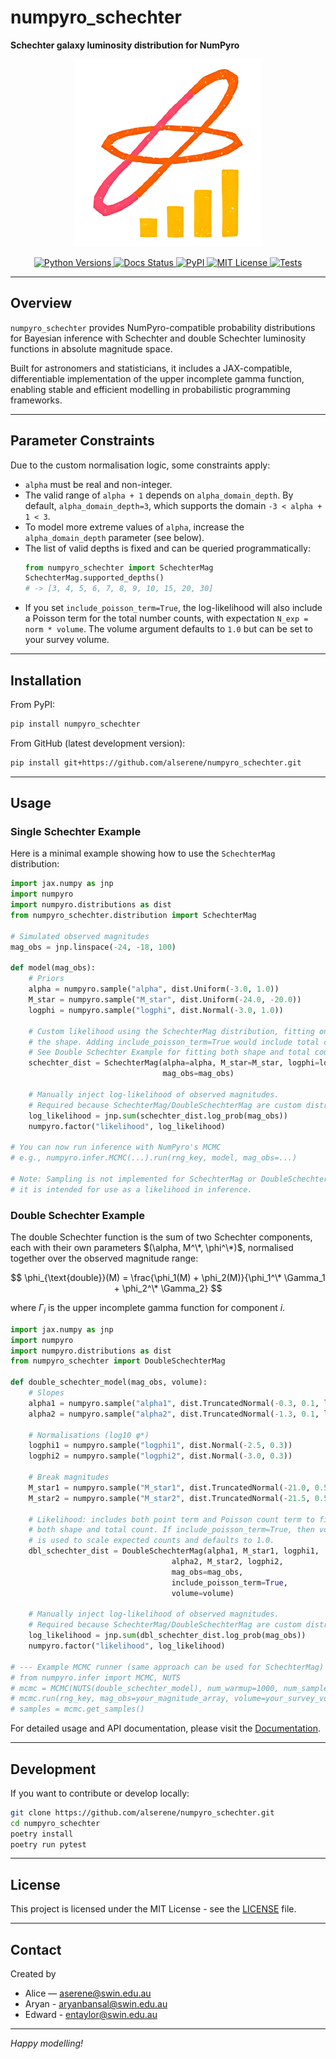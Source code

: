 # numpyro_schechter

**Schechter galaxy luminosity distribution for NumPyro**

<p align="center">
  <img src="https://raw.githubusercontent.com/alserene/numpyro_schechter/main/docs/assets/logo.png" alt="Schechter distribution logo for numpyro_schechter" width="300"/>
</p>

<p align="center">
  <a href="https://pypi.org/project/numpyro-schechter/">
    <img src="https://img.shields.io/pypi/pyversions/numpyro-schechter.svg" alt="Python Versions">
  </a>
  <a href="https://numpyro-schechter.readthedocs.io/en/latest/?badge=latest">
    <img src="https://readthedocs.org/projects/numpyro-schechter/badge/?version=latest" alt="Docs Status">
  </a>
  <a href="https://pypi.org/project/numpyro-schechter/">
    <img src="https://img.shields.io/pypi/v/numpyro-schechter.svg" alt="PyPI">
  </a>
  <a href="https://opensource.org/licenses/MIT">
    <img src="https://img.shields.io/badge/License-MIT-yellow.svg" alt="MIT License">
  </a>
  <a href="https://github.com/alserene/numpyro_schechter/actions/workflows/tests.yml">
    <img src="https://github.com/alserene/numpyro_schechter/actions/workflows/tests.yml/badge.svg" alt="Tests">
  </a>
</p>

---

## Overview

`numpyro_schechter` provides NumPyro-compatible probability distributions for Bayesian inference with Schechter and double Schechter luminosity functions in absolute magnitude space.

Built for astronomers and statisticians, it includes a JAX-compatible, differentiable implementation of the upper incomplete gamma function, enabling stable and efficient modelling in probabilistic programming frameworks.

---

## Parameter Constraints

Due to the custom normalisation logic, some constraints apply:

- `alpha` must be real and non-integer.
- The valid range of `alpha + 1` depends on `alpha_domain_depth`. By default, `alpha_domain_depth=3`, which supports the domain `-3 < alpha + 1 < 3`.
- To model more extreme values of `alpha`, increase the `alpha_domain_depth` parameter (see below).
- The list of valid depths is fixed and can be queried programmatically:
  ```python
  from numpyro_schechter import SchechterMag
  SchechterMag.supported_depths()
  # -> [3, 4, 5, 6, 7, 8, 9, 10, 15, 20, 30]
  ```
- If you set `include_poisson_term=True`, the log-likelihood will also include a Poisson term for the total number counts, with expectation `N_exp = norm * volume`. The volume argument defaults to `1.0` but can be set to your survey volume.

---

## Installation

From PyPI:

```bash
pip install numpyro_schechter
```

From GitHub (latest development version):

```bash
pip install git+https://github.com/alserene/numpyro_schechter.git
```

---

## Usage

### Single Schechter Example

Here is a minimal example showing how to use the `SchechterMag` distribution:

```python
import jax.numpy as jnp
import numpyro
import numpyro.distributions as dist
from numpyro_schechter.distribution import SchechterMag

# Simulated observed magnitudes
mag_obs = jnp.linspace(-24, -18, 100)

def model(mag_obs):
    # Priors
    alpha = numpyro.sample("alpha", dist.Uniform(-3.0, 1.0))
    M_star = numpyro.sample("M_star", dist.Uniform(-24.0, -20.0))
    logphi = numpyro.sample("logphi", dist.Normal(-3.0, 1.0))

    # Custom likelihood using the SchechterMag distribution, fitting only
    # the shape. Adding include_poisson_term=True would include total counts.
    # See Double Schechter Example for fitting both shape and total count.
    schechter_dist = SchechterMag(alpha=alpha, M_star=M_star, logphi=logphi,
                                  mag_obs=mag_obs)
    
    # Manually inject log-likelihood of observed magnitudes.
    # Required because SchechterMag/DoubleSchechterMag are custom distributions.
    log_likelihood = jnp.sum(schechter_dist.log_prob(mag_obs))
    numpyro.factor("likelihood", log_likelihood)

# You can now run inference with NumPyro's MCMC
# e.g., numpyro.infer.MCMC(...).run(rng_key, model, mag_obs=...)

# Note: Sampling is not implemented for SchechterMag or DoubleSchechterMag;
# it is intended for use as a likelihood in inference.
```

### Double Schechter Example

The double Schechter function is the sum of two Schechter components, each with their own parameters 
$(\alpha, M^\*, \phi^\*)$, normalised together over the observed magnitude range:

$$
\phi_{\text{double}}(M) = 
\frac{\phi_1(M) + \phi_2(M)}{\phi_1^\* \Gamma_1 + \phi_2^\* \Gamma_2}
$$

where $\Gamma_i$ is the upper incomplete gamma function for component $i$.

```python
import jax.numpy as jnp
import numpyro
import numpyro.distributions as dist
from numpyro_schechter import DoubleSchechterMag

def double_schechter_model(mag_obs, volume):
    # Slopes
    alpha1 = numpyro.sample("alpha1", dist.TruncatedNormal(-0.3, 0.1, low=-1.5, high=0.5))
    alpha2 = numpyro.sample("alpha2", dist.TruncatedNormal(-1.3, 0.1, low=-2.5, high=-0.5))

    # Normalisations (log10 φ*)
    logphi1 = numpyro.sample("logphi1", dist.Normal(-2.5, 0.3))
    logphi2 = numpyro.sample("logphi2", dist.Normal(-3.0, 0.3))

    # Break magnitudes
    M_star1 = numpyro.sample("M_star1", dist.TruncatedNormal(-21.0, 0.5, low=-23.0, high=-19.0))
    M_star2 = numpyro.sample("M_star2", dist.TruncatedNormal(-21.5, 0.5, low=-23.5, high=-19.5))

    # Likelihood: includes both point term and Poisson count term to fit
    # both shape and total count. If include_poisson_term=True, then volume
    # is used to scale expected counts and defaults to 1.0.
    dbl_schechter_dist = DoubleSchechterMag(alpha1, M_star1, logphi1,
                                    alpha2, M_star2, logphi2,
                                    mag_obs=mag_obs,
                                    include_poisson_term=True,
                                    volume=volume)

    # Manually inject log-likelihood of observed magnitudes.
    # Required because SchechterMag/DoubleSchechterMag are custom distributions.
    log_likelihood = jnp.sum(dbl_schechter_dist.log_prob(mag_obs))
    numpyro.factor("likelihood", log_likelihood)

# --- Example MCMC runner (same approach can be used for SchechterMag)
# from numpyro.infer import MCMC, NUTS
# mcmc = MCMC(NUTS(double_schechter_model), num_warmup=1000, num_samples=2000)
# mcmc.run(rng_key, mag_obs=your_magnitude_array, volume=your_survey_volume)
# samples = mcmc.get_samples()

```

For detailed usage and API documentation, please visit the [Documentation](https://numpyro-schechter.readthedocs.io/).

---

## Development

If you want to contribute or develop locally:

```bash
git clone https://github.com/alserene/numpyro_schechter.git
cd numpyro_schechter
poetry install
poetry run pytest
```

---

## License

This project is licensed under the MIT License - see the [LICENSE](LICENSE) file.

---

## Contact

Created by
 - Alice — [aserene@swin.edu.au](mailto:aserene@swin.edu.au)
 - Aryan - [aryanbansal@swin.edu.au](mailto:aryanbansal@swin.edu.au)
 - Edward - [entaylor@swin.edu.au](mailto:entaylor@swin.edu.au)

---

*Happy modelling!*
